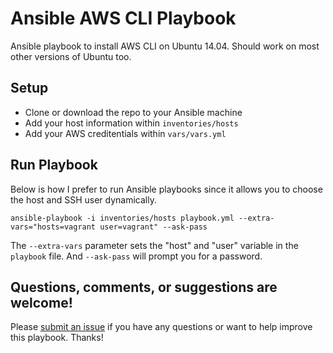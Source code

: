 # Ansible AWS CLI Playbook
Ansible playbook to install AWS CLI on Ubuntu 14.04. Should work on most other versions of Ubuntu too.

## Setup
- Clone or download the repo to your Ansible machine
- Add your host information within `inventories/hosts`
- Add your AWS creditentials within `vars/vars.yml`

## Run Playbook
Below is how I prefer to run Ansible playbooks since it allows you to choose the host and SSH user dynamically.

```
ansible-playbook -i inventories/hosts playbook.yml --extra-vars="hosts=vagrant user=vagrant" --ask-pass
```

The `--extra-vars` parameter sets the "host" and "user" variable in the `playbook` file. And `--ask-pass` will prompt you for a password.

## Questions, comments, or suggestions are welcome!
Please [submit an issue](https://github.com/jveldboom/ansible-aws-cli/issues) if you have any questions or want to help improve this playbook. Thanks!
